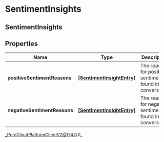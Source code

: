 # SentimentInsights

## SentimentInsights

## Properties

|Name | Type | Description | Notes|
|------------ | ------------- | ------------- | -------------|
| **positiveSentimentReasons** | [**[SentimentInsightEntry]**]([SentimentInsightEntry]) | The reasons for positive sentiment found in the conversation | [optional] |
| **negativeSentimentReasons** | [**[SentimentInsightEntry]**]([SentimentInsightEntry]) | The reasons for negative sentiment found in the conversation | [optional] |



_PureCloudPlatformClientV2@174.0.0_

